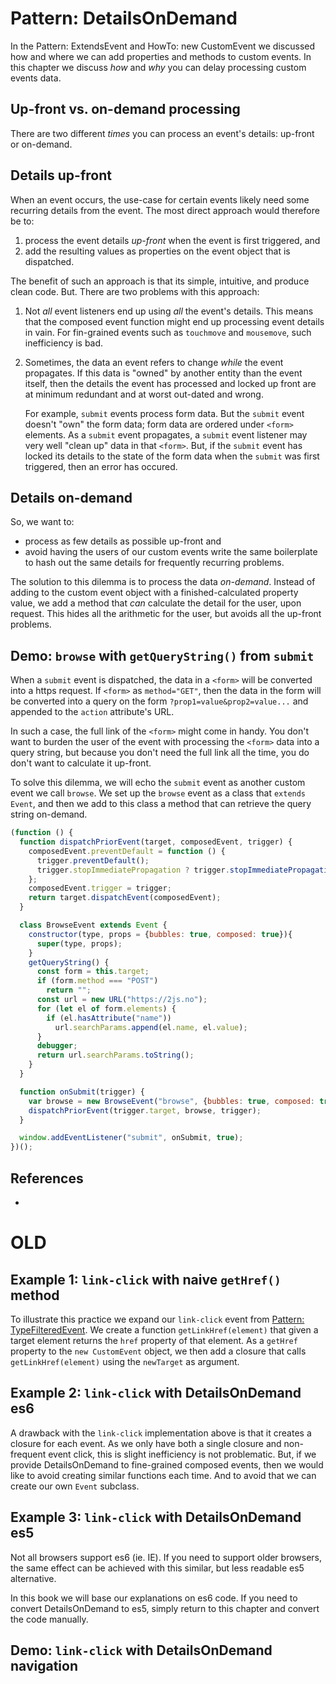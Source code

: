 # Pattern: DetailsOnDemand

In the Pattern: ExtendsEvent and HowTo: new CustomEvent we discussed how and where we can add properties and methods to custom events. In this chapter we discuss *how* and *why* you can delay processing custom events data.

## Up-front vs. on-demand processing

There are two different *times* you can process an event's details: up-front or on-demand.

## Details up-front

When an event occurs, the use-case for certain events likely need some recurring details from the event. The most direct approach would therefore be to:
1. process the event details *up-front* when the event is first triggered, and 
2. add the resulting values as properties on the event object that is dispatched.

The benefit of such an approach is that its simple, intuitive, and produce clean code.
But. There are two problems with this approach:

1. Not *all* event listeners end up using *all* the event's details. This means that the composed event function might end up processing event details in vain. For fin-grained events such as `touchmove` and `mousemove`, such inefficiency is bad.

2. Sometimes, the data an event refers to change *while* the event propagates. If this data is "owned" by another entity than the event itself, then the details the event has processed and locked up front are at minimum redundant and at worst out-dated and wrong.

   For example, `submit` events process form data. But the `submit` event doesn't "own" the form data; form data are ordered under `<form>` elements. As a `submit` event propagates, a `submit` event listener may very well "clean up" data in that `<form>`. But, if the `submit` event has locked its details to the state of the form data when the `submit` was first triggered, then an error has occured.
    
## Details on-demand
  
So, we want to:
 * process as few details as possible up-front and
 * avoid having the users of our custom events write the same boilerplate to hash out the same details for frequently recurring problems. 

The solution to this dilemma is to process the data *on-demand*. Instead of adding to the custom event object with a finished-calculated property value, we add a method that *can* calculate the detail for the user, upon request. This hides all the arithmetic for the user, but avoids all the up-front problems.

## Demo: `browse` with `getQueryString()` from `submit` 

When a `submit` event is dispatched, the data in a `<form>` will be converted into a https request. If `<form>` as `method="GET"`, then the data in the form will be converted into a query on the form `?prop1=value&prop2=value...` and appended to the `action` attribute's URL. 

In such a case, the full link of the `<form>` might come in handy. You don't want to burden the user of the event with processing the `<form>` data into a query string, but because you don't need the full link all the time, you do don't want to calculate it up-front.
 
To solve this dilemma, we will echo the `submit` event as another custom event we call `browse`. We set up the `browse` event as a class that `extends Event`, and then we add to this class a method that can retrieve the query string on-demand.

```javascript
(function () {
  function dispatchPriorEvent(target, composedEvent, trigger) {
    composedEvent.preventDefault = function () {
      trigger.preventDefault();
      trigger.stopImmediatePropagation ? trigger.stopImmediatePropagation() : trigger.stopPropagation();
    };
    composedEvent.trigger = trigger;
    return target.dispatchEvent(composedEvent);
  }

  class BrowseEvent extends Event {
    constructor(type, props = {bubbles: true, composed: true}){
      super(type, props);
    }
    getQueryString() {
      const form = this.target;
      if (form.method === "POST")
        return "";
      const url = new URL("https://2js.no");
      for (let el of form.elements) {
        if (el.hasAttribute("name"))
          url.searchParams.append(el.name, el.value);
      }
      debugger;
      return url.searchParams.toString();
    }
  }

  function onSubmit(trigger) {
    var browse = new BrowseEvent("browse", {bubbles: true, composed: true});
    dispatchPriorEvent(trigger.target, browse, trigger);
  }

  window.addEventListener("submit", onSubmit, true);
})();
```

## References

 * 


# OLD

## Example 1: `link-click` with naive `getHref()` method

To illustrate this practice we expand our `link-click` event from [Pattern: TypeFilteredEvent](Pattern7_TypeFilteredEvent). 
We create a function `getLinkHref(element)` that given a target element returns 
the `href` property of that element.
As a `getHref` property to the `new CustomEvent` object, 
we then add a closure that calls `getLinkHref(element)` using the `newTarget` as argument.

<pretty-printer href="demo/link-click-DetailsOnDemand.js"></pretty-printer>

## Example 2: `link-click` with DetailsOnDemand es6
                                                                    
A drawback with the `link-click` implementation above is that it creates a closure for each event.
As we only have both a single closure and non-frequent event click, this is slight inefficiency
is not problematic. But, if we provide DetailsOnDemand to fine-grained composed events, 
then we would like to avoid creating similar functions each time. 
And to avoid that we can create our own `Event` subclass.

<pretty-printer href="demo/link-click-DetailsOnDemand-es6.js"></pretty-printer>

## Example 3: `link-click` with DetailsOnDemand es5

Not all browsers support es6 (ie. IE). If you need to support older browsers, 
the same effect can be achieved with this similar, but less readable es5 alternative.

<pretty-printer href="demo/link-click-DetailsOnDemand-es5.js"></pretty-printer>

In this book we will base our explanations on es6 code. If you need to convert DetailsOnDemand to es5,
simply return to this chapter and convert the code manually.

## Demo: `link-click` with DetailsOnDemand navigation

<code-demo src="demo/link-click-DetailsOnDemand.html"></code-demo>

                                                                            